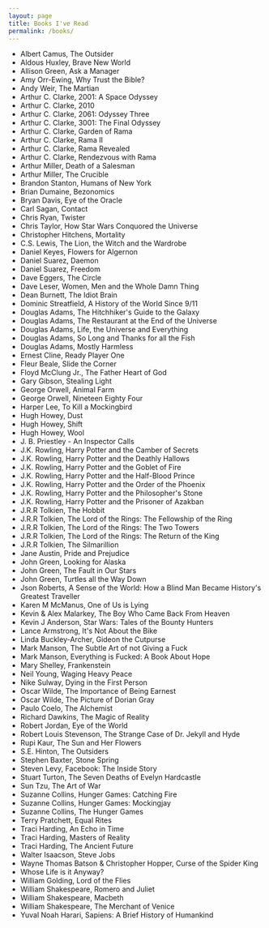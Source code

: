```yaml
---
layout: page
title: Books I've Read
permalink: /books/
---
```


- Albert Camus, The Outsider
- Aldous Huxley, Brave New World
- Allison Green, Ask a Manager
- Amy Orr-Ewing, Why Trust the Bible?
- Andy Weir, The Martian
- Arthur C. Clarke, 2001: A Space Odyssey
- Arthur C. Clarke, 2010
- Arthur C. Clarke, 2061: Odyssey Three
- Arthur C. Clarke, 3001: The Final Odyssey
- Arthur C. Clarke, Garden of Rama
- Arthur C. Clarke, Rama II
- Arthur C. Clarke, Rama Revealed
- Arthur C. Clarke, Rendezvous with Rama
- Arthur Miller, Death of a Salesman
- Arthur Miller, The Crucible
- Brandon Stanton, Humans of New York
- Brian Dumaine, Bezonomics
- Bryan Davis, Eye of the Oracle
- Carl Sagan, Contact
- Chris Ryan, Twister
- Chris Taylor, How Star Wars Conquored the Universe
- Christopher Hitchens, Mortality
- C.S. Lewis, The Lion, the Witch and the Wardrobe
- Daniel Keyes, Flowers for Algernon
- Daniel Suarez, Daemon
- Daniel Suarez, Freedom
- Dave Eggers, The Circle
- Dave Leser, Women, Men and the Whole Damn Thing
- Dean Burnett, The Idiot Brain
- Dominic Streatfield, A History of the World Since 9/11
- Douglas Adams, The Hitchhiker's Guide to the Galaxy
- Douglas Adams, The Restaurant at the End of the Universe
- Douglas Adams, Life, the Universe and Everything
- Douglas Adams, So Long and Thanks for all the Fish
- Douglas Adams, Mostly Harmless
- Ernest Cline, Ready Player One
- Fleur Beale, Slide the Corner
- Floyd McClung Jr., The Father Heart of God
- Gary Gibson, Stealing Light
- George Orwell, Animal Farm
- George Orwell, Nineteen Eighty Four
- Harper Lee, To Kill a Mockingbird
- Hugh Howey, Dust
- Hugh Howey, Shift
- Hugh Howey, Wool
- J. B. Priestley - An Inspector Calls
- J.K. Rowling, Harry Potter and the Camber of Secrets
- J.K. Rowling, Harry Potter and the Deathly Hallows
- J.K. Rowling, Harry Potter and the Goblet of Fire
- J.K. Rowling, Harry Potter and the Half-Blood Prince
- J.K. Rowling, Harry Potter and the Order of the Phoenix
- J.K. Rowling, Harry Potter and the Philosopher's Stone
- J.K. Rowling, Harry Potter and the Prisoner of Azakban
- J.R.R Tolkien, The Hobbit
- J.R.R Tolkien, The Lord of the Rings: The Fellowship of the Ring
- J.R.R Tolkien, The Lord of the Rings: The Two Towers
- J.R.R Tolkien, The Lord of the Rings: The Return of the King
- J.R.R Tolkien, The Silmarillion
- Jane Austin, Pride and Prejudice
- John Green, Looking for Alaska
- John Green, The Fault in Our Stars
- John Green, Turtles all the Way Down
- Json Roberts, A Sense of the World: How a Blind Man Became History's Greatest Traveller
- Karen M McManus, One of Us is Lying
- Kevin & Alex Malarkey, The Boy Who Came Back From Heaven
- Kevin J Anderson, Star Wars: Tales of the Bounty Hunters
- Lance Armstrong, It's Not About the Bike
- Linda Buckley-Archer, Gideon the Cutpurse
- Mark Manson, The Subtle Art of not Giving a Fuck
- Mark Manson, Everything is Fucked: A Book About Hope
- Mary Shelley, Frankenstein
- Neil Young, Waging Heavy Peace
- Nike Sulway, Dying in the First Person
- Oscar Wilde, The Importance of Being Earnest
- Oscar Wilde, The Picture of Dorian Gray
- Paulo Coelo, The Alchemist
- Richard Dawkins, The Magic of Reality
- Robert Jordan, Eye of the World
- Robert Louis Stevenson, The Strange Case of Dr. Jekyll and Hyde
- Rupi Kaur, The Sun and Her Flowers
- S.E. Hinton, The Outsiders
- Stephen Baxter, Stone Spring
- Steven Levy, Facebook: The Inside Story
- Stuart Turton, The Seven Deaths of Evelyn Hardcastle
- Sun Tzu, The Art of War
- Suzanne Collins, Hunger Games: Catching Fire
- Suzanne Collins, Hunger Games: Mockingjay
- Suzanne Collins, The Hunger Games
- Terry Pratchett, Equal Rites
- Traci Harding, An Echo in Time
- Traci Harding, Masters of Reality
- Traci Harding, The Ancient Future
- Walter Isaacson, Steve Jobs
- Wayne Thomas Batson & Christopher Hopper, Curse of the Spider King
- Whose Life is it Anyway?
- William Golding, Lord of the Flies
- William Shakespeare, Romero and Juliet
- William Shakespeare, Macbeth
- William Shakespeare, The Merchant of Venice
- Yuval Noah Harari, Sapiens: A Brief History of Humankind
